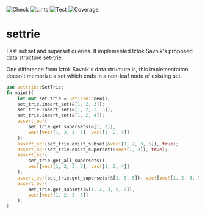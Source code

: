 ![Check](https://github.com/miochris/settrie/actions/workflows/check.yml/badge.svg)
![Lints](https://github.com/miochris/settrie/actions/workflows/lints.yml/badge.svg)
![Test](https://github.com/miochris/settrie/actions/workflows/test.yml/badge.svg)
![Coverage](https://github.com/miochris/settrie/actions/workflows/coverage.yml/badge.svg)

# settrie

Fast subset and superset queries. It implemented Iztok Savnik's proposed data structure [set-trie](https://link.springer.com/chapter/10.1007/978-3-642-40511-2_10).

One difference from Iztok Savnik's data structure is, this implementation doesn't memorize a set which ends in a non-leaf node of existing set.

```rust
use settrie::SetTrie;
fn main(){
    let mut set_trie = SetTrie::new();
    set_trie.insert_set(&[1, 2, 3]);
    set_trie.insert_set(&[1, 2, 3, 5]);
    set_trie.insert_set(&[1, 2, 4]);
    assert_eq!(
        set_trie.get_supersets(&[1, 2]),
        vec![vec![1, 2, 3, 5], vec![1, 2, 4]]
    );
    assert_eq!(set_trie.exist_subset(&vec![1, 2, 3, 5]), true);
    assert_eq!(set_trie.exist_superset(&vec![1, 2]), true);
    assert_eq!(
        set_trie.get_all_supersets(),
        vec![vec![1, 2, 3, 5], vec![1, 2, 4]]
    );
    assert_eq!(set_trie.get_supersets(&[1, 3, 5]), vec![vec![1, 2, 3, 5]]);
    assert_eq!(
        set_trie.get_subsets(&[1, 2, 3, 5, 7]),
        vec![vec![1, 2, 3, 5]]
    );
}

```